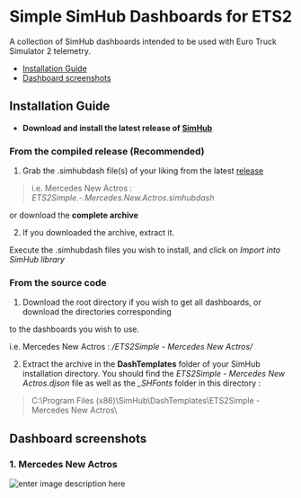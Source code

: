 
# Simple SimHub Dashboards for ETS2

  

A collection of SimHub dashboards intended to be used with Euro Truck Simulator 2 telemetry.

* [Installation Guide](#installation-guide)
* [Dashboard screenshots](#dashboard-screenshots)



## Installation Guide

* **Download and install the latest release of [SimHub](https://www.simhubdash.com/)**

  

### From the compiled release (Recommended)

1. Grab the .simhubdash file(s) of your liking from the latest [release](https://github.com/LeoGillet/ETS2Dashboards/releases)

>i.e. Mercedes New Actros : *ETS2Simple.-.Mercedes.New.Actros.simhubdash*

or download the **complete archive**

2. If you downloaded the archive, extract it.

Execute the .simhubdash files you wish to install, and click on *Import into SimHub library*

  
  

### From the source code

1. Download the root directory if you wish to get all dashboards, or download the directories corresponding

to the dashboards you wish to use.

i.e. Mercedes New Actros : */ETS2Simple - Mercedes New Actros/*

2. Extract the archive in the **DashTemplates** folder of your SimHub installation directory.
You should find the *ETS2Simple - Mercedes New Actros.djson* file as well as the *_SHFonts* folder in this directory :
>C:\Program Files (x86)\SimHub\DashTemplates\ETS2Simple - Mercedes New Actros\

## Dashboard screenshots
### 1. Mercedes New Actros
![enter image description here](https://leogillet.com/imghost/ets2dash/new_actros.png)
